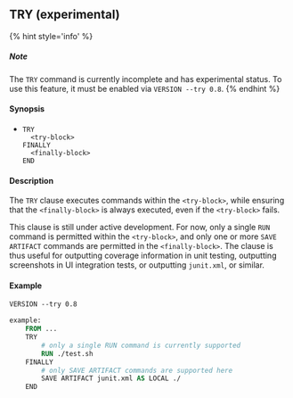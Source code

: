 ## TRY (experimental)

{% hint style='info' %}
##### Note
The `TRY` command is currently incomplete and has experimental status. To use this feature, it must be enabled via `VERSION --try 0.8`.
{% endhint %}

#### Synopsis

* ```
  TRY
    <try-block>
  FINALLY
    <finally-block>
  END
  ```

#### Description

The `TRY` clause executes commands within the `<try-block>`, while ensuring that the `<finally-block>` is always executed, even if the `<try-block>` fails.

This clause is still under active development. For now, only a single `RUN` command is permitted within the `<try-block>`, and only one or more `SAVE ARTIFACT` commands are permitted in the `<finally-block>`. The clause is thus useful for outputting coverage information in unit testing, outputting screenshots in UI integration tests, or outputting `junit.xml`, or similar.

#### Example

```Dockerfile
VERSION --try 0.8

example:
    FROM ...
    TRY
        # only a single RUN command is currently supported
        RUN ./test.sh
    FINALLY
        # only SAVE ARTIFACT commands are supported here
        SAVE ARTIFACT junit.xml AS LOCAL ./
    END
```

